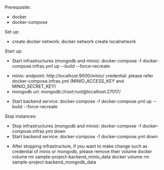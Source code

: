 Prerequisite:
- docker
- docker-compose

Set up:
- create docker network:
docker network create localnetwork

Start up:

- Start infrastructures (mongodb and minio):
docker-compose -f docker-compose.infras.yml up --build --force-recreate

* minio:
  endpoint: http://localhost:9000/minio/
  credential: please refer docker-compose.infras.yml (MINIO_ACCESS_KEY and MINIO_SECRET_KEY)
* mongodb 
  url: mongodb://root:root@localhost:27017/
  
- Start backend service:
docker-compose -f docker-compose.yml up --build --force-recreate

Stop instances:
- Stop infrastructures (mongodb and minio):
docker-compose -f docker-compose.infras.yml down 
- Start backend service:
docker-compose -f docker-compose.yml down

* After stopping infrastructure, if you want to make change such as credential of minio or mongodb, please remove their volume
docker volume rm sample-project-backend_minio_data
docker volume rm sample-project-backend_mongodb_data
